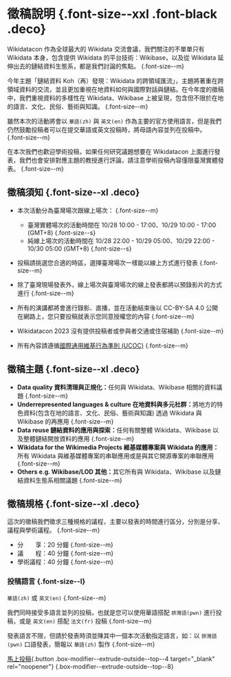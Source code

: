 # 徵稿說明 {.font-size--xxl .font-black .deco}

Wikidatacon 作為全球最大的 Wikidata 交流會議，我們關注的不單單只有 Wikidata 本身，包含提供 Wikidata 的平台技術：Wikibase，以及從 Wikidata 延伸出去的鏈結資料生態系，都是我們討論的焦點。 {.font-size--m}

今年主題「鏈結資料 Koh（再）發現：Wikidata 的跨領域匯流」，主題將著重在跨領域資料的交流，並且更加重視在地資料如何與國際對話與鏈結。在今年度的徵稿中，我們重視資料的多樣性在 Wikidata、Wikibase 上被呈現，包含但不限於在地的語言、文化、民俗、藝術與知識。 {.font-size--m}

雖然本次的活動將會以 `華語(zh)` 與 `英文(en)` 作為主要的官方使用語言，但是我們仍然鼓勵投稿者可以在提交華語或英文投稿時，將母語內容並列在投稿中。 {.font-size--m}

在本次我們也歡迎學術投稿，如果任何研究議題想要在 Wikidatacon 上面進行發表，我們也會安排對應主題的教授進行評論，請注意學術投稿內容僅限臺灣實體發表。 {.font-size--m}

## 徵稿須知 {.font-size--xl .deco}

- 本次活動分為臺灣場次跟線上場次： {.font-size--m}

    - 臺灣實體場次的活動時間在 10/28 10:00 - 17:00、10/29 10:00 - 17:00 (GMT+8) {.font-size--s}
    - 純線上場次的活動時間在 10/28 22:00 - 10/29 05:00、10/29 22:00 - 10/30 05:00 (GMT+8) {.font-size--s}

- 投稿請挑選您合適的時區，選擇臺灣場次一樣能以線上方式進行發表 {.font-size--m}
- 除了臺灣現場發表外，線上場次與臺灣場次的線上發表都將以預錄影片的方式進行 {.font-size--m}
- 所有的演講都將會進行錄影、直播，並在活動結束後以 CC-BY-SA 4.0 公開在網路上，您只要投稿就表示您同意授權您的內容 {.font-size--m}
- Wikidatacon 2023 沒有提供投稿者或參與者交通或住宿補助 {.font-size--m}
- 所有內容請遵循[國際通用維基行為準則 (UCOC)](https://foundation.wikimedia.org/wiki/Policy:Universal_Code_of_Conduct/zh) {.font-size--m}

## 徵稿主題 {.font-size--xl .deco}

- <b>Data quality 資料清理與正規化：</b>任何與 Wikidata、Wikibase 相關的資料議題 {.font-size--m}
- <b>Underrepresented languages & culture  在地資料與多元社群：</b>將地方的特色資料(包含在地的語言、文化、民俗、藝術與知識) 透過 Wikidata 與 Wikibase 的再應用 {.font-size--m}
- <b>Data reuse 鏈結資料的應用與探索：</b>任何有關整體 Wikidata、Wikibase 以及整體鏈結開放資料的應用 {.font-size--m}
- <b>Wikidata for the Wikimedia Projects  維基媒體專案與 Wikidata 的應用：</b>所有 Wikidata 與維基媒體專案的串聯應用或是與其它開源專案的串聯應用 {.font-size--m}
- <b>Others e.g. Wikibase/LOD 其他：</b>其它所有與 Wikidata、Wikibase 以及鏈結資料生態系相關議題 {.font-size--m}
  
## 徵稿規格 {.font-size--xl .deco}

這次的徵稿我們徵求三種規格的議程，主要以發表的時間進行區分，分別是分享、議程與學術議程。 {.font-size--m}

- 分　　享：20 分鐘 {.font-size--m}
- 議　　程：40 分鐘 {.font-size--m}
- 學術議程：40 分鐘 {.font-size--m}

### 投稿語言 {.font-size--l}

`華語(zh)` 或 `英文(en)` {.font-size--m}

我們同時接受多語言並列的投稿，也就是您可以使用華語搭配 `排灣語(pwn)` 進行投稿，或是 `英文(en)` 搭配 `法文(fr)` 投稿 {.font-size--m}

發表語言不限，但請於發表時須並陳其中一個本次活動指定語言，如：以 `排灣語(pwn)` 口語發表，簡報以 `華語(zh)` 製作 {.font-size--m}

[馬上投稿](https://pretalx.com/wikidatacon2023/cfp){.button .box-modifier--extrude-outside--top--4 target="_blank" rel="noopener"} {.box-modifier--extrude-outside--top--8}